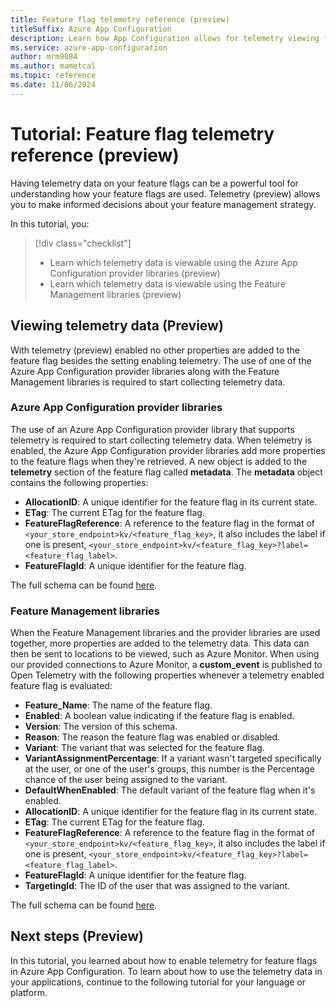 ```yaml
---
title: Feature flag telemetry reference (preview)
titleSuffix: Azure App Configuration
description: Learn how App Configuration allows for telemetry viewing for feature flags.
ms.service: azure-app-configuration
author: mrm9084
ms.author: mametcal
ms.topic: reference
ms.date: 11/06/2024
---
```


# Tutorial: Feature flag telemetry reference (preview)

Having telemetry data on your feature flags can be a powerful tool for understanding how your feature flags are used. Telemetry (preview) allows you to make informed decisions about your feature management strategy.

In this tutorial, you:

> [!div class="checklist"]
> - Learn which telemetry data is viewable using the Azure App Configuration provider libraries (preview)
> - Learn which telemetry data is viewable using the Feature Management libraries (preview)

## Viewing telemetry data (Preview)

With telemetry (preview) enabled no other properties are added to the feature flag besides the setting enabling telemetry. The use of one of the Azure App Configuration provider libraries along with the Feature Management libraries is required to start collecting telemetry data.

### Azure App Configuration provider libraries

The use of an Azure App Configuration provider library that supports telemetry is required to start collecting telemetry data. When telemetry is enabled, the Azure App Configuration provider libraries add more properties to the feature flags when they're retrieved. A new object is added to the **telemetry** section of the feature flag called **metadata**. The **metadata** object contains the following properties:

- **AllocationID**: A unique identifier for the feature flag in its current state.
- **ETag**: The current ETag for the feature flag.
- **FeatureFlagReference**: A reference to the feature flag in the format of `<your_store_endpoint>kv/<feature_flag_key>`, it also includes the label if one is present, `<your_store_endpoint>kv/<feature_flag_key>?label=<feature_flag_label>`.
- **FeatureFlagId**: A unique identifier for the feature flag.

The full schema can be found [here](https://github.com/microsoft/FeatureManagement/tree/main/Schema/FeatureEvaluationEvent/FeatureEvaluationEventWithAzureAppConfiguration.v1.0.0.schema.json).

### Feature Management libraries

When the Feature Management libraries and the provider libraries are used together, more properties are added to the telemetry data. This data can then be sent to locations to be viewed, such as Azure Monitor. When using our provided connections to Azure Monitor, a **custom_event** is published to Open Telemetry with the following properties whenever a telemetry enabled feature flag is evaluated:

- **Feature_Name**: The name of the feature flag.
- **Enabled**: A boolean value indicating if the feature flag is enabled.
- **Version**: The version of this schema.
- **Reason**: The reason the feature flag was enabled or disabled.
- **Variant**: The variant that was selected for the feature flag.
- **VariantAssignmentPercentage**: If a variant wasn't targeted specifically at the user, or one of the user's groups, this number is the Percentage chance of the user being assigned to the variant.
- **DefaultWhenEnabled**: The default variant of the feature flag when it's enabled.
- **AllocationID**: A unique identifier for the feature flag in its current state.
- **ETag**: The current ETag for the feature flag.
- **FeatureFlagReference**: A reference to the feature flag in the format of `<your_store_endpoint>kv/<feature_flag_key>`, it also includes the label if one is present, `<your_store_endpoint>kv/<feature_flag_key>?label=<feature_flag_label>`.
- **FeatureFlagId**: A unique identifier for the feature flag.
- **TargetingId**: The ID of the user that was assigned to the variant.

The full schema can be found [here](https://github.com/microsoft/FeatureManagement/blob/main/Schema/FeatureEvaluationEvent/FeatureEvaluationEvent.v1.0.0.schema.json).

## Next steps (Preview)

In this tutorial, you learned about how to enable telemetry for feature flags in Azure App Configuration. To learn about how to use the telemetry data in your applications, continue to the following tutorial for your language or platform.